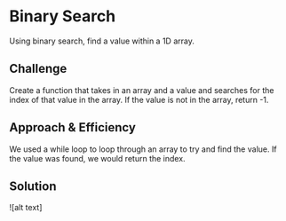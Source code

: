 # Binary Search
Using binary search, find a value within a 1D array.

## Challenge
Create a function that takes in an array and a value and searches for the index of that value in the array. If the value is not in the array, return -1.

## Approach & Efficiency
We used a while loop to loop through an array to try and find the value. If the value was found, we would return the index.

## Solution
<!-- Embedded whiteboard image -->
![alt text]
